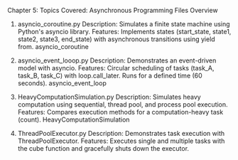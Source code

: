 Chapter 5:
Topics Covered:
Asynchronous Programming
Files Overview
1. asyncio_coroutine.py
Description: Simulates a finite state machine using Python's asyncio library.
Features: Implements states (start_state, state1, state2, state3, end_state) with asynchronous transitions using yield from.
asyncio_coroutine

2. asyncio_event_looop.py
Description: Demonstrates an event-driven model with asyncio.
Features: Circular scheduling of tasks (task_A, task_B, task_C) with loop.call_later. Runs for a defined time (60 seconds).
asyncio_event_loop

3. HeavyComputationSimulation.py
Description: Simulates heavy computation using sequential, thread pool, and process pool execution.
Features: Compares execution methods for a computation-heavy task (count).
HeavyComputationSimulation

4. ThreadPoolExecutor.py
Description: Demonstrates task execution with ThreadPoolExecutor.
Features: Executes single and multiple tasks with the cube function and gracefully shuts down the executor.
